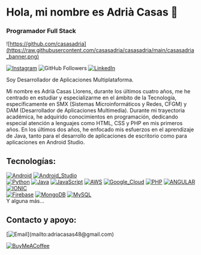# Hola, mi nombre es Adrià Casas 👋
### Programador Full Stack

![https://github.com/casasadria](https://raw.githubusercontent.com/casasadria/casasadria/main/casasadria_banner.png)

[![Instagram](https://img.shields.io/badge/Instagram-@casas_adria-E4405F?style=for-the-badge&logo=instagram&logoColor=white&labelColor=101010)](https://instagram.com/casas_adria)
![GitHub Followers](https://img.shields.io/github/followers/casasadria?style=social)
[![LinkedIn](https://img.shields.io/badge/LinkedIn-Adria_Casas-0077B5?style=for-the-badge&logo=linkedin&logoColor=white&labelColor=101010)](https://www.linkedin.com/in/adriàcasasllorens/)


Soy Desarrollador de Aplicaciones Multiplataforma.

Mi nombre es Adrià Casas Llorens,
durante los últimos cuatro años, me he centrado en estudiar y especializarme en el ámbito de la Tecnología, específicamente en SMX (Sistemas Microinformáticos y Redes, CFGM) y DAM (Desarrollador de Aplicaciones Multimedia). Durante mi trayectoria académica, he adquirido conocimientos en programación, dedicando especial atención a lenguajes como HTML, CSS y PHP en mis primeros años. En los últimos dos años, he enfocado mis esfuerzos en el aprendizaje de Java, tanto para el desarrollo de aplicaciones de escritorio como para aplicaciones en Android Studio.


## Tecnologías:
[![Android](https://img.shields.io/badge/Android-3DDC84?style=for-the-badge&logo=android&logoColor=white&labelColor=101010)]()
[![Android_Studio](https://img.shields.io/badge/Android_Studio-3DDC84?style=for-the-badge&logo=android-studio&logoColor=white&labelColor=101010)]()
</br>
[![Python](https://img.shields.io/badge/Python-yellow?style=for-the-badge&logo=python&logoColor=white&labelColor=101010)]()
[![Java](https://img.shields.io/badge/Java-ED8B00?style=for-the-badge&logo=openjdk&logoColor=white)]()
[![JavaScript](https://img.shields.io/badge/JavaScript-F7DF1E?style=for-the-badge&logo=javascript&logoColor=white&labelColor=101010)]()
[![AWS](https://img.shields.io/badge/AWS-232F3E?style=for-the-badge&logo=amazon-aws&logoColor=white&labelColor=101010)]()
[![Google_Cloud](https://img.shields.io/badge/Google_Cloud-4285F4?style=for-the-badge&logo=googlecloud&logoColor=white&labelColor=101010)]()
[![PHP](https://img.shields.io/badge/php-4285F4?style=for-the-badge&logo=php&logoColor=white&labelColor=101010)]()
[![ANGULAR](https://img.shields.io/badge/angular-E4405F?style=for-the-badge&logo=angular&logoColor=red&labelColor=101010)]()
[![IONIC](https://img.shields.io/badge/ionc-007396?style=for-the-badge&logo=ionic&logoColor=blue&labelColor=101010)]()
</br>
[![Firebase](https://img.shields.io/badge/Firebase-FFCA28?style=for-the-badge&logo=firebase&logoColor=white&labelColor=101010)]()
[![MongoDB](https://img.shields.io/badge/MongoDB-47A248?style=for-the-badge&logo=mongodb&logoColor=white&labelColor=101010)]()
[![MySQL](https://img.shields.io/badge/MySQL-4479A1?style=for-the-badge&logo=mysql&logoColor=white&labelColor=101010)]()
</br>
Y alguna más...
## Contacto y apoyo:

[![Email](https://img.shields.io/badge/adriacasas48@gmail.com-email_personal_(respuesta_lenta)-D14836?style=for-the-badge&logo=gmail&logoColor=white&labelColor=101010)](mailto:adriacasas48@gmail.com)

[![BuyMeACoffee](https://img.shields.io/badge/VIsita-LearnTrack-FFDD00?style=for-the-badge&logo=buy-me-a-coffee&logoColor=white&labelColor=101010)](https://www.learntrack.cat)
